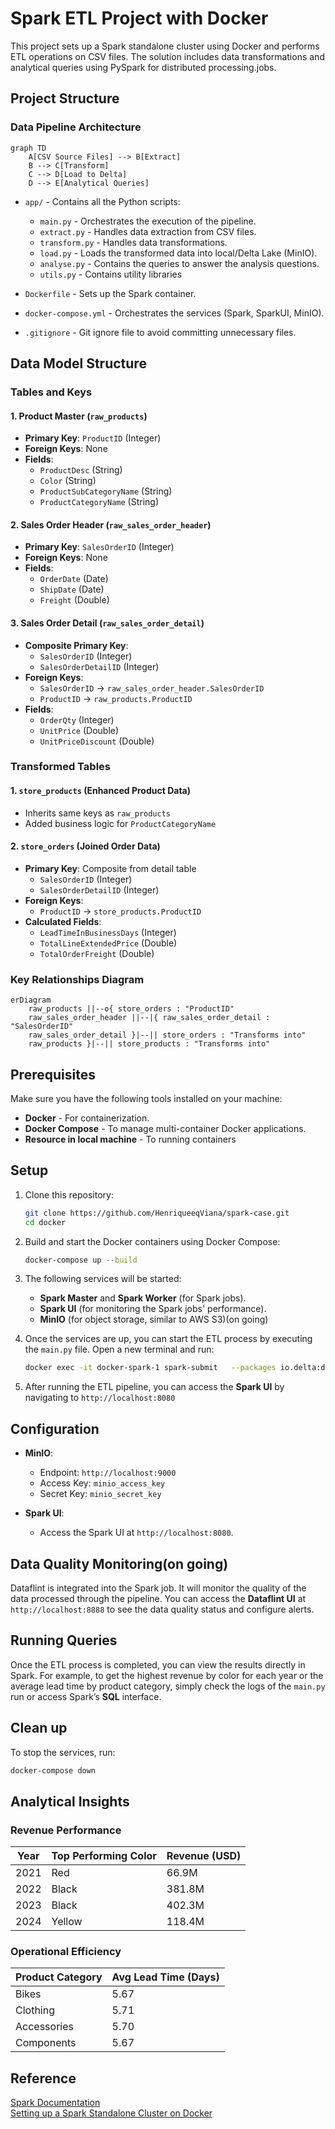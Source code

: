 # Spark ETL Project with Docker

This project sets up a Spark standalone cluster using Docker and performs ETL operations on CSV files. The solution includes data transformations and analytical queries using PySpark for distributed processing.jobs.

## Project Structure

### Data Pipeline Architecture
```mermaid
graph TD
    A[CSV Source Files] --> B[Extract]
    B --> C[Transform]
    C --> D[Load to Delta]
    D --> E[Analytical Queries]
```

- `app/` - Contains all the Python scripts:
  - `main.py` - Orchestrates the execution of the pipeline.
  - `extract.py` - Handles data extraction from CSV files.
  - `transform.py` - Handles data transformations.
  - `load.py` - Loads the transformed data into local/Delta Lake (MinIO).
  - `analyse.py` - Contains the queries to answer the analysis questions.
  - `utils.py` - Contains utility libraries
  
- `Dockerfile` - Sets up the Spark container.
- `docker-compose.yml` - Orchestrates the services (Spark, SparkUI, MinIO).
- `.gitignore` - Git ignore file to avoid committing unnecessary files.

## Data Model Structure

### Tables and Keys

#### 1. Product Master (`raw_products`)
- **Primary Key**: `ProductID` (Integer)
- **Foreign Keys**: None
- **Fields**:
  - `ProductDesc` (String)
  - `Color` (String)
  - `ProductSubCategoryName` (String)
  - `ProductCategoryName` (String)

#### 2. Sales Order Header (`raw_sales_order_header`)
- **Primary Key**: `SalesOrderID` (Integer)  
- **Foreign Keys**: None
- **Fields**:
  - `OrderDate` (Date)
  - `ShipDate` (Date)
  - `Freight` (Double)

#### 3. Sales Order Detail (`raw_sales_order_detail`)
- **Composite Primary Key**: 
  - `SalesOrderID` (Integer)
  - `SalesOrderDetailID` (Integer)
- **Foreign Keys**:
  - `SalesOrderID` → `raw_sales_order_header.SalesOrderID`
  - `ProductID` → `raw_products.ProductID`
- **Fields**:
  - `OrderQty` (Integer)
  - `UnitPrice` (Double)
  - `UnitPriceDiscount` (Double)

### Transformed Tables

#### 1. `store_products` (Enhanced Product Data)
- Inherits same keys as `raw_products`
- Added business logic for `ProductCategoryName`

#### 2. `store_orders` (Joined Order Data)
- **Primary Key**: Composite from detail table
  - `SalesOrderID` (Integer)
  - `SalesOrderDetailID` (Integer)
- **Foreign Keys**:
  - `ProductID` → `store_products.ProductID`
- **Calculated Fields**:
  - `LeadTimeInBusinessDays` (Integer)
  - `TotalLineExtendedPrice` (Double)
  - `TotalOrderFreight` (Double)

### Key Relationships Diagram

```mermaid
erDiagram
    raw_products ||--o{ store_orders : "ProductID"
    raw_sales_order_header ||--|{ raw_sales_order_detail : "SalesOrderID"
    raw_sales_order_detail }|--|| store_orders : "Transforms into"
    raw_products }|--|| store_products : "Transforms into"
```

## Prerequisites

Make sure you have the following tools installed on your machine:
- **Docker** - For containerization.
- **Docker Compose** - To manage multi-container Docker applications.
- **Resource in local machine** - To running containers

## Setup

1. Clone this repository:
    ```bash
    git clone https://github.com/HenriqueeqViana/spark-case.git
    cd docker
    ```

2. Build and start the Docker containers using Docker Compose:
    ```bash
    docker-compose up --build
    ```

3. The following services will be started:
    - **Spark Master** and **Spark Worker** (for Spark jobs).
    - **Spark UI** (for monitoring the Spark jobs' performance).
    - **MinIO** (for object storage, similar to AWS S3)(on going)

4. Once the services are up, you can start the ETL process by executing the `main.py` file. Open a new terminal and run:
    ```bash
    docker exec -it docker-spark-1 spark-submit   --packages io.delta:delta-core_2.12:2.1.0   --conf spark.sql.extensions=io.delta.sql.DeltaSparkSessionExtension   --conf spark.sql.catalog.spark_catalog=org.apache.spark.sql.delta.catalog.DeltaCatalog   /opt/spark-apps/app/main.py
    ```

5. After running the ETL pipeline, you can access the **Spark UI** by navigating to `http://localhost:8080` 

## Configuration

- **MinIO**:
  - Endpoint: `http://localhost:9000`
  - Access Key: `minio_access_key`
  - Secret Key: `minio_secret_key`

- **Spark UI**:
  - Access the Spark UI at `http://localhost:8080`.

## Data Quality Monitoring(on going)

Dataflint is integrated into the Spark job. It will monitor the quality of the data processed through the pipeline. You can access the **Dataflint UI** at `http://localhost:8888` to see the data quality status and configure alerts.

## Running Queries

Once the ETL process is completed, you can view the results directly in Spark. For example, to get the highest revenue by color for each year or the average lead time by product category, simply check the logs of the `main.py` run or access Spark’s **SQL** interface.

## Clean up

To stop the services, run:
```bash
docker-compose down
```

## Analytical Insights

### Revenue Performance

| Year | Top Performing Color | Revenue (USD) |
|------|----------------------|---------------|
| 2021 | Red                  | 66.9M         |
| 2022 | Black                | 381.8M        |
| 2023 | Black                | 402.3M        |
| 2024 | Yellow               | 118.4M        |

### Operational Efficiency

| Product Category | Avg Lead Time (Days) |
|------------------|----------------------|
| Bikes            | 5.67                 |
| Clothing         | 5.71                 |
| Accessories      | 5.70                 |
| Components       | 5.67                 |

## Reference 
[Spark Documentation](https://spark.apache.org/docs/3.5.3/index.html)  
[Setting up a Spark Standalone Cluster on Docker](https://medium.com/@MarinAgli1/setting-up-a-spark-standalone-cluster-on-docker-in-layman-terms-8cbdc9fdd14b)